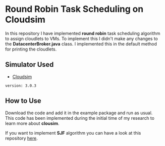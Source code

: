 # Round Robin Task Scheduling on Cloudsim

In this repository I have implemented **round robin** task scheduling algorithm to assign cloudlets to VMs. To implement this I didn't make any changes to the **DatacenterBroker.java** class. I implemented this in the default method for printing the cloudlets.

## Simulator Used 
* [Cloudsim](https://github.com/Cloudslab/cloudsim)
```
version: 3.0.3
```
## How to Use  
Download the code and add it in the example package and run as usual. This code has been implemented during the initial time of my research to learn
more about **clousim**.


If you want to implement **SJF** algorithm you can have a look at this repository [here](https://gist.github.com/Farwa-Rajput/3bb3f69aa985bf4587edfa5612925fed).
